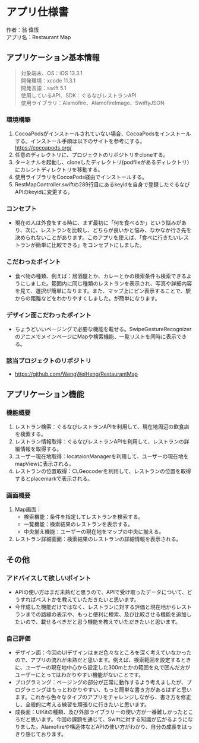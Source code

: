 # アプリ仕様書
作者：翁 偉恆  
アプリ名：Restaurant Map  

## アプリケーション基本情報

> 対象端末、OS：iOS 13.3.1  
開発環境：xcode 11.3.1  
開発言語：swift 5.1  
使用しているAPI、SDK：ぐるなびレストランAPI  
使用ライブラリ：Alamofire、AlamofireImage、SwiftyJSON  

### 環境構築
  1. CocoaPodsがインストールされていない場合、CocoaPodsをインストールする。インストール手順は以下のサイトを参考にする。https://cocoapods.org/
  2. 任意のディレクトリに、プロジェクトのリポジトリをcloneする。
  3. ターミナルを起動し、cloneしたディレクトリ(podfileがあるディレクトリ）にカレントディレクトリを移動する。
  4. 使用ライブラリをCocoaPods経由でインストールする。
  5. RestMapController.swiftの289行目にあるkeyidを自身で登録したぐるなびAPIのkeyidに変更する。

### コンセプト
  - 現在の人は外食をする時に、まず最初に「何を食べるか」という悩みがあり、次に、レストランを比較し、どちらが良いかと悩み、なかなか行き先を決められないことがあります。このアプリを使えば、「食べに行きたいレストランが簡単に比較できる」をコンセプトにしました。
### こだわったポイント
  - 食べ物の種類、例えば：居酒屋とか、カレーとかの検索条件も検索できるようにしました。範囲内に同じ種類のレストランを表示され、写真や詳細内容を見て、選択が簡単になります。また、マップ上にピン表示することで、駅からの距離などをわかりやすくしました。が簡単になります。
### デザイン面こだわったポイント
  - ちょうどいいページングで必要な機能を載せる。SwipeGestureRecognizerのアニメでメインページにMapや検索機能、一覧リストを同時に表示できる。
### 該当プロジェクトのリポジトリ
  - https://github.com/WengWeiHeng/RestaurantMap
  
## アプリケーション機能

### 機能概要
1. レストラン検索：ぐるなびレストランAPIを利用して、現在地周辺の飲食店を検索する。
2. レストラン情報取得：ぐるなびレストランAPIを利用して、レストランの詳細情報を取得する。
3. ユーザー現在地取得：locataionManagerを利用して、ユーザーの現在地をmapViewに表示される。
4. レストランの位置取得：CLGeocoderを利用して、レストランの位置を取得するとplacemarkで表示される。

### 画面概要
1. Map画面：
   - 検索機能：条件を指定してレストランを検索する。
   - 一覧機能：検索結果のレストランを表示する。
   - 中央揃え機能：ユーザーの現在地をマップの中央に揃える。
2. レストラン詳細画面：検索結果のレストランの詳細情報を表示される。

## その他
### アドバイスして欲しいポイント
  - APIの使い方はまだ未熟だと思うので、APIで受け取ったデータについて、どうすればベストかを教えていただきたいと思います。 
  - 今作成した機能だけではなく、レストランに対する評価と現在地からレストランまでの路線の表示や、もっと便利に検索、及び比較させる機能を追加したいので、載せるべきだと思う機能を教えでいただきたいと思います。
### 自己評価
  - デザイン面：今回のUIデザインはまだ色々なところを深く考えていなかったので、アプリの流れが未熟だと思います。例えば、検索範囲を設定するときに、ユーザーの現在地中心から設定した300mとかの範囲を丸で囲んだ方がユーザーにとってはわかりやすい機能がないことです。
  - プログラミング：ページングの部分が正常に動作するよう考えましたが、プログラミングはもっとわかりやすい、もっと簡単な書き方があるはずと思います。これから色々なタイプのアプリをチャレンジしながら、書き方を修正し、全般的に考える練習を頑張りに行きたいと思います。
  - 成長面：UIKitの種類、及び外部ライブラリーの使い方が一番難しかったところだと思います。今回の課題を通じて、Swiftに対する知識が広がるようになりました。Alamofireや構造体などAPIの使い方がわかり、自分の成長をはっきり感じております。
